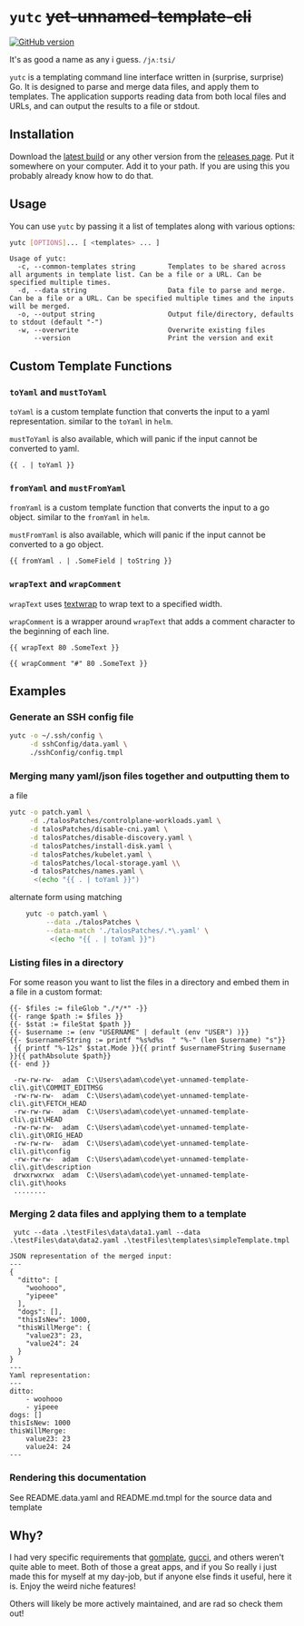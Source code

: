 # `yutc` ~~yet-unnamed-template-cli~~

[![GitHub version](https://badge.fury.io/gh/adam-huganir%2Fyutc.svg)](https://badge.fury.io/gh/adam-huganir%2Fyutc)

It's as good a name as any i guess. `/jʌːtsi/`

`yutc` is a templating command line interface written in (surprise, surprise) Go.
It is designed to parse and merge data files, and apply them to templates.
The application supports reading data from both local files and URLs,
and can output the results to a file or stdout.

## Installation

Download the [latest build](https://github.com/adam-huganir/yutc/releases/latest) or any
other version from the [releases page](https://github.com/adam-huganir/yutc/releases).
Put it somewhere on your computer. Add it to your path. If you are using this you probably
already know how to do that.

## Usage

You can use `yutc` by passing it a list of templates along with various options:

```bash
yutc [OPTIONS]... [ <templates> ... ]
```
```
Usage of yutc:
  -c, --common-templates string        Templates to be shared across all arguments in template list. Can be a file or a URL. Can be specified multiple times.
  -d, --data string                    Data file to parse and merge. Can be a file or a URL. Can be specified multiple times and the inputs will be merged.
  -o, --output string                  Output file/directory, defaults to stdout (default "-")
  -w, --overwrite                      Overwrite existing files
      --version                        Print the version and exit
```

## Custom Template Functions


### `toYaml` and `mustToYaml`

`toYaml` is a custom template function that converts the input to a yaml representation.
similar to the `toYaml` in `helm`.

`mustToYaml` is also available, which will panic if the input cannot be converted to yaml.

```gotemplate
{{ . | toYaml }}
```
### `fromYaml` and `mustFromYaml`

`fromYaml` is a custom template function that converts the input to a go object.
similar to the `fromYaml` in `helm`.

`mustFromYaml` is also available, which will panic if the input cannot be converted to a go object.

```gotemplate
{{ fromYaml . | .SomeField | toString }}
```
### `wrapText` and `wrapComment`

`wrapText` uses [textwrap](https://github.com/isbm/textwrap) to wrap text to a specified width.

`wrapComment` is a wrapper around `wrapText` that adds a comment character to the beginning of each line.

```gotemplate
{{ wrapText 80 .SomeText }}

{{ wrapComment "#" 80 .SomeText }}
```

## Examples


### Generate an SSH config file

```bash
yutc -o ~/.ssh/config \
     -d sshConfig/data.yaml \
     ./sshConfig/config.tmpl
```
### Merging many yaml/json files together and outputting them to
a file

```bash
yutc -o patch.yaml \
     -d ./talosPatches/controlplane-workloads.yaml \
     -d talosPatches/disable-cni.yaml \
     -d talosPatches/disable-discovery.yaml \
     -d talosPatches/install-disk.yaml \
     -d talosPatches/kubelet.yaml \
     -d talosPatches/local-storage.yaml \\
     -d talosPatches/names.yaml \
      <(echo "{{ . | toYaml }}")
```

alternate form using matching

```bash
    yutc -o patch.yaml \
         --data ./talosPatches \
         --data-match './talosPatches/.*\.yaml' \
          <(echo "{{ . | toYaml }}")
```
### Listing files in a directory

For some reason you want to list the files in a directory and embed them in a file in a custom format:

```template
{{- $files := fileGlob "./*/*" -}}
{{- range $path := $files }}
{{- $stat := fileStat $path }}
{{- $username := (env "USERNAME" | default (env "USER") )}}
{{- $usernameFString := printf "%s%d%s  " "%-" (len $username) "s"}}
 {{ printf "%-12s" $stat.Mode }}{{ printf $usernameFString $username }}{{ pathAbsolute $path}}
{{- end }}
```
```
 -rw-rw-rw-  adam  C:\Users\adam\code\yet-unnamed-template-cli\.git\COMMIT_EDITMSG
 -rw-rw-rw-  adam  C:\Users\adam\code\yet-unnamed-template-cli\.git\FETCH_HEAD
 -rw-rw-rw-  adam  C:\Users\adam\code\yet-unnamed-template-cli\.git\HEAD
 -rw-rw-rw-  adam  C:\Users\adam\code\yet-unnamed-template-cli\.git\ORIG_HEAD
 -rw-rw-rw-  adam  C:\Users\adam\code\yet-unnamed-template-cli\.git\config
 -rw-rw-rw-  adam  C:\Users\adam\code\yet-unnamed-template-cli\.git\description
 drwxrwxrwx  adam  C:\Users\adam\code\yet-unnamed-template-cli\.git\hooks
 ........
 ```
### Merging 2 data files and applying them to a template

```pwsh
 yutc --data .\testFiles\data\data1.yaml --data .\testFiles\data\data2.yaml .\testFiles\templates\simpleTemplate.tmpl
```

```
JSON representation of the merged input:
---
{
  "ditto": [
    "woohooo",
    "yipeee"
  ],
  "dogs": [],
  "thisIsNew": 1000,
  "thisWillMerge": {
    "value23": 23,
    "value24": 24
  }
}
---
Yaml representation:
---
ditto:
    - woohooo
    - yipeee
dogs: []
thisIsNew: 1000
thisWillMerge:
    value23: 23
    value24: 24
---
```
### Rendering this documentation

See README.data.yaml and README.md.tmpl for the source data and template

## Why?

I had very specific requirements
that [gomplate](https://github.com/hairyhenderson/gomplate), [gucci](https://github.com/noqcks/gucci), and
others weren't quite able to meet.
Both of those a great apps, and if you
So really i just made this for myself at my day-job, but if anyone else
finds it useful, here it is.
Enjoy the weird niche features!


Others will likely be more actively maintained, and are rad so check them out!
